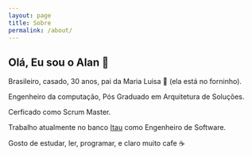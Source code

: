 ```yaml
---
layout: page
title: Sobre
permalink: /about/
---
```


## Olá, Eu sou o Alan 👋
Brasileiro, casado, 30 anos, pai da Maria Luisa 🤰 (ela está no forninho).

Engenheiro da computação, Pós Graduado em Arquitetura de Soluções.

Cerficado como Scrum Master.

Trabalho atualmente no banco [Itau](https://www.itauassetmanagement.com.br/) como Engenheiro de Software.

Gosto de estudar, ler, programar, e claro muito cafe ☕


